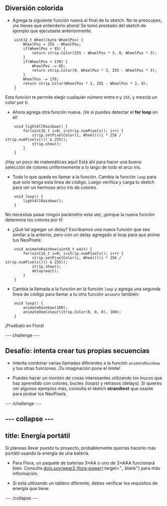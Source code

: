## Diversión colorida

+ Agrega la siguiente función nueva al final de tu sketch. No te preocupes, ¡no tienes que entenderlo ahora! Se tomó prestado del sketch de ejemplo que ejecutaste anteriormente.


```
    uint32_t Wheel(byte WheelPos) {
        WheelPos = 255 - WheelPos;
        if(WheelPos < 85) {
            return strip.Color(255 - WheelPos * 3, 0, WheelPos * 3);
        }
        if(WheelPos < 170) {
            WheelPos -= 85;
            return strip.Color(0, WheelPos * 3, 255 - WheelPos * 3);
        }
        WheelPos -= 170;
        return strip.Color(WheelPos * 3, 255 - WheelPos * 3, 0);
    }
```

Esta función te permite elegir cualquier número entre `0` y `255`, y mezcla un color por ti.

+ Ahora agrega otra función nueva. ¡Ve si puedes detectar el **for loop** en él!

```
    void lightAllRainbow() {
        for(uint16_t i=0; i<strip.numPixels(); i++) {
            strip.setPixelColor(i, Wheel(((i * 256 / strip.numPixels())) & 255));
            strip.show();
        }
    }
```

¡Hay un poco de matemáticas aquí! Está ahí para hacer una buena selección de colores uniformemente a lo largo de todo el arco iris.

+ Todo lo que queda es llamar a la función. Cambia la función `loop` para que solo tenga esta línea de código. Luego verifica y carga tu sketch para ver un hermoso arco iris de colores.

```
    void loop() {
        lightAllRainbow();
    }
```

No necesitas pasar ningún parámetro esta vez, ¡porque la nueva función determina los colores por ti!

+ ¿Qué tal agregar un delay? Escribamos una nueva función que sea similar a la anterior, pero con un delay agregado al loop para que anime tus NeoPixels:

```
    void animateRainbow(uint8_t wait) {
        for(uint16_t i=0; i<strip.numPixels(); i++) {
            strip.setPixelColor(i, Wheel(((i * 256 / strip.numPixels())) & 255));
            strip.show();
            delay(wait);
        }
    }
```

+ Cambia la llamada a la función en la función `loop` y agrega una segunda línea de código para llamar a tu otra función `animate` también:

```
    void loop() {
        animateRainbow(100);
        animateOneColour(strip.Color(0, 0, 0), 100);
    }
```

¡Pruébalo en Flora!

--- challenge ---

## Desafío: intenta crear tus propias secuencias

+ Intenta combinar varias llamadas diferentes a la función `animateRainbow` y tus otras funciones. ¡Tu imaginación pone el limite!

+ Puedes hacer un montón de cosas interesantes utilizando los trucos que haz aprendido con colores, bucles (loops) y retrasos (delays). Si quieres ver algunos ejemplos más, consulta el sketch **strandtest** que usaste para probar los NeoPixels.

--- /challenge ---

--- collapse ---
---
title: Energía portátil
---

Si planeas llevar puesto tu proyecto, probablemente querrás hacerlo más portátil usando la energía de una batería.

+ Para Flora, un paquete de baterías 3×AA o uno de 3×AAA funcionará bien. Consulta [dojo.soy/wear2-flora-power](http://dojo.soy/wear2-flora-power){:target="_ blank"} para más información.

+ Si está utilizando un tablero diferente, debes verificar los requisitos de energía que tiene.

--- /collapse ---
